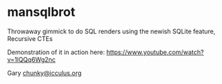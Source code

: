 mansqlbrot
==========

Throwaway gimmick to do SQL renders using the newish SQLite feature, Recursive CTEs

Demonstration of it in action here: https://www.youtube.com/watch?v=1lQQq6Wg2nc

Gary
<chunky@icculus.org>
